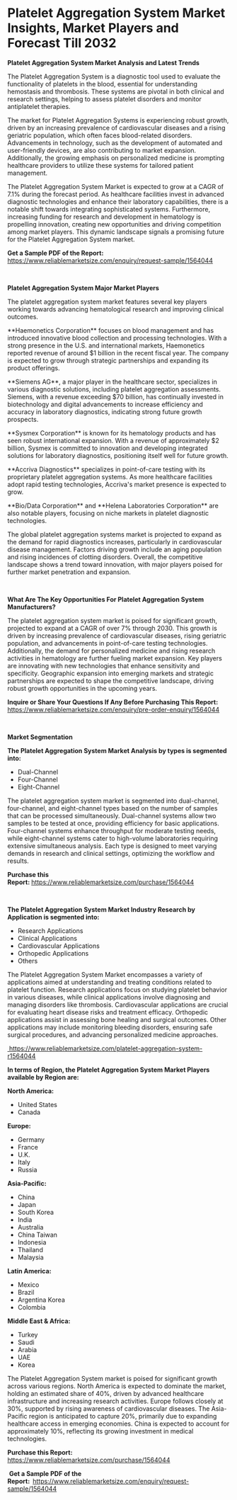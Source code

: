 <p><h1>Platelet Aggregation System Market Insights, Market Players and Forecast Till 2032</h1></p><p><strong>Platelet Aggregation System Market Analysis and Latest Trends</strong></p>
<p><p>The Platelet Aggregation System is a diagnostic tool used to evaluate the functionality of platelets in the blood, essential for understanding hemostasis and thrombosis. These systems are pivotal in both clinical and research settings, helping to assess platelet disorders and monitor antiplatelet therapies.</p><p>The market for Platelet Aggregation Systems is experiencing robust growth, driven by an increasing prevalence of cardiovascular diseases and a rising geriatric population, which often faces blood-related disorders. Advancements in technology, such as the development of automated and user-friendly devices, are also contributing to market expansion. Additionally, the growing emphasis on personalized medicine is prompting healthcare providers to utilize these systems for tailored patient management.</p><p>The Platelet Aggregation System Market is expected to grow at a CAGR of 7.1% during the forecast period. As healthcare facilities invest in advanced diagnostic technologies and enhance their laboratory capabilities, there is a notable shift towards integrating sophisticated systems. Furthermore, increasing funding for research and development in hematology is propelling innovation, creating new opportunities and driving competition among market players. This dynamic landscape signals a promising future for the Platelet Aggregation System market.</p></p>
<p><strong>Get a Sample PDF of the Report:&nbsp;</strong> <a href="https://www.reliablemarketsize.com/enquiry/request-sample/1564044?utm_campaign=2993&utm_medium=2&utm_source=Github&utm_content=ia&utm_term=14042025&utm_id=platelet-aggregation-system">https://www.reliablemarketsize.com/enquiry/request-sample/1564044</a></p>
<p>&nbsp;</p>
<p><strong>Platelet Aggregation System Major Market Players</strong></p>
<p><p>The platelet aggregation system market features several key players working towards advancing hematological research and improving clinical outcomes. </p><p>**Haemonetics Corporation** focuses on blood management and has introduced innovative blood collection and processing technologies. With a strong presence in the U.S. and international markets, Haemonetics reported revenue of around $1 billion in the recent fiscal year. The company is expected to grow through strategic partnerships and expanding its product offerings.</p><p>**Siemens AG**, a major player in the healthcare sector, specializes in various diagnostic solutions, including platelet aggregation assessments. Siemens, with a revenue exceeding $70 billion, has continually invested in biotechnology and digital advancements to increase efficiency and accuracy in laboratory diagnostics, indicating strong future growth prospects.</p><p>**Sysmex Corporation** is known for its hematology products and has seen robust international expansion. With a revenue of approximately $2 billion, Sysmex is committed to innovation and developing integrated solutions for laboratory diagnostics, positioning itself well for future growth.</p><p>**Accriva Diagnostics** specializes in point-of-care testing with its proprietary platelet aggregation systems. As more healthcare facilities adopt rapid testing technologies, Accriva's market presence is expected to grow. </p><p>**Bio/Data Corporation** and **Helena Laboratories Corporation** are also notable players, focusing on niche markets in platelet diagnostic technologies.</p><p>The global platelet aggregation systems market is projected to expand as the demand for rapid diagnostics increases, particularly in cardiovascular disease management. Factors driving growth include an aging population and rising incidences of clotting disorders. Overall, the competitive landscape shows a trend toward innovation, with major players poised for further market penetration and expansion.</p></p>
<p>&nbsp;</p>
<p><strong>What Are The Key Opportunities For Platelet Aggregation System Manufacturers?</strong></p>
<p><p>The platelet aggregation system market is poised for significant growth, projected to expand at a CAGR of over 7% through 2030. This growth is driven by increasing prevalence of cardiovascular diseases, rising geriatric population, and advancements in point-of-care testing technologies. Additionally, the demand for personalized medicine and rising research activities in hematology are further fueling market expansion. Key players are innovating with new technologies that enhance sensitivity and specificity. Geographic expansion into emerging markets and strategic partnerships are expected to shape the competitive landscape, driving robust growth opportunities in the upcoming years.</p></p>
<p><strong>Inquire or Share Your Questions If Any Before Purchasing This Report:</strong> <a href="https://www.reliablemarketsize.com/enquiry/pre-order-enquiry/1564044?utm_campaign=2993&utm_medium=2&utm_source=Github&utm_content=ia&utm_term=14042025&utm_id=platelet-aggregation-system">https://www.reliablemarketsize.com/enquiry/pre-order-enquiry/1564044</a></p>
<p>&nbsp;</p>
<p><strong>Market Segmentation</strong></p>
<p><strong>The Platelet Aggregation System Market Analysis by types is segmented into:</strong></p>
<p><ul><li>Dual-Channel</li><li>Four-Channel</li><li>Eight-Channel</li></ul></p>
<p><p>The platelet aggregation system market is segmented into dual-channel, four-channel, and eight-channel types based on the number of samples that can be processed simultaneously. Dual-channel systems allow two samples to be tested at once, providing efficiency for basic applications. Four-channel systems enhance throughput for moderate testing needs, while eight-channel systems cater to high-volume laboratories requiring extensive simultaneous analysis. Each type is designed to meet varying demands in research and clinical settings, optimizing the workflow and results.</p></p>
<p><strong>Purchase this Report:&nbsp;</strong><a href="https://www.reliablemarketsize.com/purchase/1564044?utm_campaign=2993&utm_medium=2&utm_source=Github&utm_content=ia&utm_term=14042025&utm_id=platelet-aggregation-system">https://www.reliablemarketsize.com/purchase/1564044</a></p>
<p>&nbsp;</p>
<p><strong>The Platelet Aggregation System Market Industry Research by Application is segmented into:</strong></p>
<p><ul><li>Research Applications</li><li>Clinical Applications</li><li>Cardiovascular Applications</li><li>Orthopedic Applications</li><li>Others</li></ul></p>
<p><p>The Platelet Aggregation System Market encompasses a variety of applications aimed at understanding and treating conditions related to platelet function. Research applications focus on studying platelet behavior in various diseases, while clinical applications involve diagnosing and managing disorders like thrombosis. Cardiovascular applications are crucial for evaluating heart disease risks and treatment efficacy. Orthopedic applications assist in assessing bone healing and surgical outcomes. Other applications may include monitoring bleeding disorders, ensuring safe surgical procedures, and advancing personalized medicine approaches.</p></p>
<p><a href="https://www.reliablemarketsize.com/platelet-aggregation-system-r1564044?utm_campaign=2993&utm_medium=2&utm_source=Github&utm_content=ia&utm_term=14042025&utm_id=platelet-aggregation-system">&nbsp;https://www.reliablemarketsize.com/platelet-aggregation-system-r1564044</a></p>
<p><strong>In terms of Region, the Platelet Aggregation System Market Players available by Region are:</strong></p>
<p>
    <p> <strong> North America: </strong>
        <ul>
            <li>United States</li>
            <li>Canada</li>
        </ul>
        </p> 
    <p> <strong> Europe: </strong>
        <ul>
            <li>Germany</li>
            <li>France</li>
            <li>U.K.</li>
            <li>Italy</li>
            <li>Russia</li>
        </ul>
        </p> 
    <p> <strong> Asia-Pacific: </strong>
        <ul>
            <li>China</li>
            <li>Japan</li>
            <li>South Korea</li>
            <li>India</li>
            <li>Australia</li>
            <li>China Taiwan</li>
            <li>Indonesia</li>
            <li>Thailand</li>
            <li>Malaysia</li>
        </ul>
        </p> 
    <p> <strong> Latin America: </strong>
        <ul>
            <li>Mexico</li>
            <li>Brazil</li>
            <li>Argentina Korea</li>
            <li>Colombia</li>
        </ul>
        </p> 
    <p> <strong> Middle East & Africa: </strong>
        <ul>
            <li>Turkey</li>
            <li>Saudi</li>
            <li>Arabia</li>
            <li>UAE</li>
            <li>Korea</li>
        </ul>
    </p>
    </p>
<p><p>The Platelet Aggregation System market is poised for significant growth across various regions. North America is expected to dominate the market, holding an estimated share of 40%, driven by advanced healthcare infrastructure and increasing research activities. Europe follows closely at 30%, supported by rising awareness of cardiovascular diseases. The Asia-Pacific region is anticipated to capture 20%, primarily due to expanding healthcare access in emerging economies. China is expected to account for approximately 10%, reflecting its growing investment in medical technologies.</p></p>
<p><strong>Purchase this Report: </strong><a href="https://www.reliablemarketsize.com/purchase/1564044?utm_campaign=2993&utm_medium=2&utm_source=Github&utm_content=ia&utm_term=14042025&utm_id=platelet-aggregation-system">https://www.reliablemarketsize.com/purchase/1564044</a></p>
<p>&nbsp;<strong>Get a Sample PDF of the Report:&nbsp;&nbsp;</strong><a href="https://www.reliablemarketsize.com/enquiry/request-sample/1564044?utm_campaign=2993&utm_medium=2&utm_source=Github&utm_content=ia&utm_term=14042025&utm_id=platelet-aggregation-system">https://www.reliablemarketsize.com/enquiry/request-sample/1564044</a></p>
<p><strong></strong></p>
<p><p></p><p></p><p></p></p>